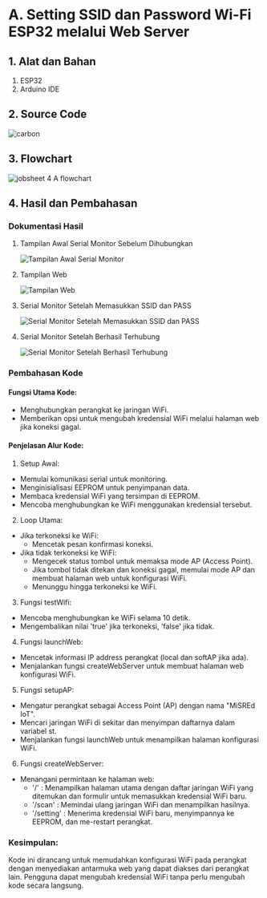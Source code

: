 # A. Setting SSID dan Password Wi-Fi ESP32 melalui Web Server

## 1. Alat dan Bahan
1) ESP32
2) Arduino IDE

## 2. Source Code

![carbon](https://github.com/ArthZ01/System-Embedded/assets/91934953/04ddce1f-fa0f-48d8-9295-02b5e6397f86)

## 3. Flowchart
![jobsheet 4 A flowchart](https://github.com/Aisyahnurul/AisyahN-system-embedded/assets/147674662/26b1622e-6ddd-42bb-a2b7-6e63fca710a7)


## 4. Hasil dan Pembahasan
### Dokumentasi Hasil
1. Tampilan Awal Serial Monitor Sebelum Dihubungkan

   ![Tampilan Awal Serial Monitor](https://github.com/JustBadrun/Embeded_System/assets/128286595/6edc74a3-184d-4e5f-96cb-4947f2bd473a)
2. Tampilan Web
   
   ![Tampilan Web](https://github.com/JustBadrun/Embeded_System/assets/128286595/0da30011-d430-45cf-b6d4-a1c536ae52fc)
3. Serial Monitor Setelah Memasukkan SSID dan PASS
   
   ![Serial Monitor Setelah Memasukkan SSID dan PASS](https://github.com/JustBadrun/Embeded_System/assets/128286595/b5b6295a-249e-4deb-8f9d-94e9efa34cd5)
4. Serial Monitor Setelah Berhasil Terhubung
   
   ![Serial Monitor Setelah Berhasil Terhubung](https://github.com/JustBadrun/Embeded_System/assets/128286595/edbb574a-82a5-4bf2-94b3-53a66fee9daa)

### Pembahasan Kode
#### **Fungsi Utama Kode:**

  * Menghubungkan perangkat ke jaringan WiFi.
  * Memberikan opsi untuk mengubah kredensial WiFi melalui halaman web jika koneksi gagal.

#### **Penjelasan Alur Kode:**
  1. Setup Awal:
  * Memulai komunikasi serial untuk monitoring.
  * Menginisialisasi EEPROM untuk penyimpanan data.
  * Membaca kredensial WiFi yang tersimpan di EEPROM.
  * Mencoba menghubungkan ke WiFi menggunakan kredensial tersebut.

  2. Loop Utama:
  * Jika terkoneksi ke WiFi:
    * Mencetak pesan konfirmasi koneksi.
  * Jika tidak terkoneksi ke WiFi:
    * Mengecek status tombol untuk memaksa mode AP (Access Point).
    * Jika tombol tidak ditekan dan koneksi gagal, memulai mode AP dan membuat halaman web untuk konfigurasi WiFi.
    * Menunggu hingga terkoneksi ke WiFi.

  3. Fungsi testWifi:
  * Mencoba menghubungkan ke WiFi selama 10 detik.
  * Mengembalikan nilai 'true' jika terkoneksi, 'false' jika tidak.

  4. Fungsi launchWeb:
  * Mencetak informasi IP address perangkat (local dan softAP jika ada).
  * Menjalankan fungsi createWebServer untuk membuat halaman web konfigurasi WiFi.

  5. Fungsi setupAP:
  * Mengatur perangkat sebagai Access Point (AP) dengan nama "MiSREd IoT".
  * Mencari jaringan WiFi di sekitar dan menyimpan daftarnya dalam variabel st.
  * Menjalankan fungsi launchWeb untuk menampilkan halaman konfigurasi WiFi.

  6. Fungsi createWebServer:
  * Menangani permintaan ke halaman web:
    * '/' : Menampilkan halaman utama dengan daftar jaringan WiFi yang ditemukan dan formulir untuk memasukkan kredensial WiFi baru.
    * '/scan' : Memindai ulang jaringan WiFi dan menampilkan hasilnya.
    * '/setting' : Menerima kredensial WiFi baru, menyimpannya ke EEPROM, dan me-restart perangkat.
  
### Kesimpulan:
Kode ini dirancang untuk memudahkan konfigurasi WiFi pada perangkat dengan menyediakan antarmuka web yang dapat diakses dari perangkat lain. Pengguna dapat mengubah kredensial WiFi tanpa perlu mengubah kode secara langsung.
